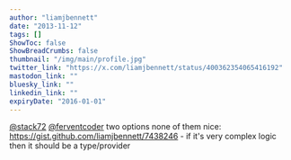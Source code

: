 ```yaml
---
author: "liamjbennett"
date: "2013-11-12"
tags: []
ShowToc: false
ShowBreadCrumbs: false
thumbnail: "/img/main/profile.jpg"
twitter_link: "https://x.com/liamjbennett/status/400362354065416192"
mastodon_link: ""
bluesky_link: ""
linkedin_link: ""
expiryDate: "2016-01-01"
---
```


[@stack72](https://x.com/stack72) [@ferventcoder](https://x.com/ferventcoder) two options none of them nice: https://gist.github.com/liamjbennett/7438246 - if it's very complex logic then it should be a type/provider

